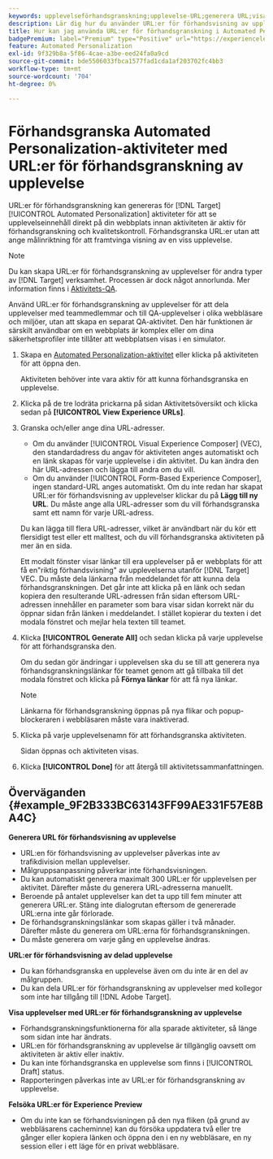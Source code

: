 ```yaml
---
keywords: upplevelseförhandsgranskning;upplevelse-URL;generera URL;visa upplevelse-URL:er
description: Lär dig hur du använder URL:er för förhandsvisning av upplevelser för Adobe [!DNL Target] Automated Personalization aktiviteter för att se upplevelseinnehåll direkt på er webbplats innan aktiviteten är aktiv.
title: Hur kan jag använda URL:er för förhandsgranskning i Automated Personalization-aktiviteter?
badgePremium: label="Premium" type="Positive" url="https://experienceleague.adobe.com/docs/target/using/introduction/intro.html?lang=en#premium newtab=true" tooltip="See what's included in Target Premium."
feature: Automated Personalization
exl-id: 9f329b8a-5f86-4cae-a3be-eed24fa0a9cd
source-git-commit: bde5506033fbca1577fad1cda1af203702fc4bb3
workflow-type: tm+mt
source-wordcount: '704'
ht-degree: 0%

---
```


# Förhandsgranska Automated Personalization-aktiviteter med URL:er för förhandsgranskning av upplevelse

URL:er för förhandsgranskning kan genereras för [!DNL Target] [!UICONTROL Automated Personalization] aktiviteter för att se upplevelseinnehåll direkt på din webbplats innan aktiviteten är aktiv för förhandsgranskning och kvalitetskontroll. Förhandsgranska URL:er utan att ange målinriktning för att framtvinga visning av en viss upplevelse.

>[!NOTE]
>
>Du kan skapa URL:er för förhandsgranskning av upplevelser för andra typer av [!DNL Target] verksamhet. Processen är dock något annorlunda. Mer information finns i [Aktivitets-QA](/help/main/c-activities/c-activity-qa/activity-qa.md#preview).

Använd URL:er för förhandsgranskning av upplevelser för att dela upplevelser med teammedlemmar och till QA-upplevelser i olika webbläsare och miljöer, utan att skapa en separat QA-aktivitet. Den här funktionen är särskilt användbar om en webbplats är komplex eller om dina säkerhetsprofiler inte tillåter att webbplatsen visas i en simulator.

1. Skapa en [Automated Personalization-aktivitet](/help/main/c-activities/t-automated-personalization/create-ap-activity.md#task_8AAF837796D74CF893CA2F88BA1491C9) eller klicka på aktiviteten för att öppna den.

   Aktiviteten behöver inte vara aktiv för att kunna förhandsgranska en upplevelse.

1. Klicka på de tre lodräta prickarna på sidan Aktivitetsöversikt och klicka sedan på **[!UICONTROL View Experience URLs]**.

1. Granska och/eller ange dina URL-adresser.

   * Om du använder [!UICONTROL Visual Experience Composer] (VEC), den standardadress du angav för aktiviteten anges automatiskt och en länk skapas för varje upplevelse i din aktivitet. Du kan ändra den här URL-adressen och lägga till andra om du vill.
   * Om du använder [!UICONTROL Form-Based Experience Composer], ingen standard-URL anges automatiskt. Om du inte redan har skapat URL:er för förhandsvisning av upplevelser klickar du på **Lägg till ny URL**. Du måste ange alla URL-adresser som du vill förhandsgranska samt ett namn för varje URL-adress.

   Du kan lägga till flera URL-adresser, vilket är användbart när du kör ett flersidigt test eller ett malltest, och du vill förhandsgranska aktiviteten på mer än en sida.

   Ett modalt fönster visar länkar till era upplevelser på er webbplats för att få en&quot;riktig förhandsvisning&quot; av upplevelserna utanför [!DNL Target] VEC. Du måste dela länkarna från meddelandet för att kunna dela förhandsgranskningen. Det går inte att klicka på en länk och sedan kopiera den resulterande URL-adressen från sidan eftersom URL-adressen innehåller en parameter som bara visar sidan korrekt när du öppnar sidan från länken i meddelandet. I stället kopierar du texten i det modala fönstret och mejlar hela texten till teamet.

1. Klicka **[!UICONTROL Generate All]** och sedan klicka på varje upplevelse för att förhandsgranska den.

   Om du sedan gör ändringar i upplevelsen ska du se till att generera nya förhandsgranskningslänkar för teamet genom att gå tillbaka till det modala fönstret och klicka på **Förnya länkar** för att få nya länkar.

   >[!NOTE]
   >
   >Länkarna för förhandsgranskning öppnas på nya flikar och popup-blockeraren i webbläsaren måste vara inaktiverad.

1. Klicka på varje upplevelsenamn för att förhandsgranska aktiviteten.

   Sidan öppnas och aktiviteten visas.

1. Klicka **[!UICONTROL Done]** för att återgå till aktivitetssammanfattningen.

## Överväganden {#example_9F2B333BC63143FF99AE331F57E8BA4C}

**Generera URL för förhandsvisning av upplevelse**

* URL:en för förhandsvisning av upplevelser påverkas inte av trafikdivision mellan upplevelser.
* Målgruppsanpassning påverkar inte förhandsvisningen.
* Du kan automatiskt generera maximalt 300 URL:er för upplevelsen per aktivitet. Därefter måste du generera URL-adresserna manuellt.
* Beroende på antalet upplevelser kan det ta upp till fem minuter att generera URL:er. Stäng inte dialogrutan eftersom de genererade URL:erna inte går förlorade.
* De förhandsgranskningslänkar som skapas gäller i två månader. Därefter måste du generera om URL:erna för förhandsgranskningen.
* Du måste generera om varje gång en upplevelse ändras.

**URL:er för förhandsvisning av delad upplevelse**

* Du kan förhandsgranska en upplevelse även om du inte är en del av målgruppen.
* Du kan dela URL:er för förhandsgranskning av upplevelser med kollegor som inte har tillgång till [!DNL Adobe Target].

**Visa upplevelser med URL:er för förhandsgranskning av upplevelse**

* Förhandsgranskningsfunktionerna för alla sparade aktiviteter, så länge som sidan inte har ändrats.
* URL:en för förhandsgranskning av upplevelse är tillgänglig oavsett om aktiviteten är aktiv eller inaktiv.
* Du kan inte förhandsgranska en upplevelse som finns i [!UICONTROL Draft] status.
* Rapporteringen påverkas inte av URL:er för förhandsgranskning av upplevelse.

**Felsöka URL:er för Experience Preview**

* Om du inte kan se förhandsvisningen på den nya fliken (på grund av webbläsarens cacheminne) kan du försöka uppdatera två eller tre gånger eller kopiera länken och öppna den i en ny webbläsare, en ny session eller i ett läge för en privat webbläsare.
